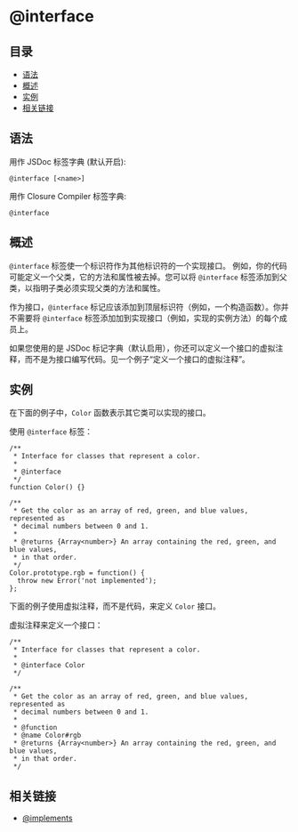 # @interface

## 目录

- [语法](#语法)
- [概述](#概述)
- [实例](#实例)
- [相关链接](#相关链接)

## 语法

用作 JSDoc 标签字典 (默认开启):

```
@interface [<name>]
```

用作 Closure Compiler 标签字典:

```
@interface
```

## 概述

`@interface` 标签使一个标识符作为其他标识符的一个实现接口。 例如，你的代码可能定义一个父类，它的方法和属性被去掉。您可以将 `@interface` 标签添加到父类，以指明子类必须实现父类的方法和属性。

作为接口，`@interface` 标记应该添加到顶层标识符（例如，一个构造函数）。你并不需要将 `@interface` 标签添加加到实现接口（例如，实现的实例方法）的每个成员上。

如果您使用的是 JSDoc 标记字典（默认启用），你还可以定义一个接口的虚拟注释，而不是为接口编写代码。见一个例子“定义一个接口的虚拟注释”。

## 实例

在下面的例子中，`Color` 函数表示其它类可以实现的接口。

使用 `@interface` 标签：

```
/**
 * Interface for classes that represent a color.
 *
 * @interface
 */
function Color() {}

/**
 * Get the color as an array of red, green, and blue values, represented as
 * decimal numbers between 0 and 1.
 *
 * @returns {Array<number>} An array containing the red, green, and blue values,
 * in that order.
 */
Color.prototype.rgb = function() {
  throw new Error('not implemented');
};
```

下面的例子使用虚拟注释，而不是代码，来定义 `Color` 接口。

虚拟注释来定义一个接口：

```
/**
 * Interface for classes that represent a color.
 *
 * @interface Color
 */

/**
 * Get the color as an array of red, green, and blue values, represented as
 * decimal numbers between 0 and 1.
 *
 * @function
 * @name Color#rgb
 * @returns {Array<number>} An array containing the red, green, and blue values,
 * in that order.
 */
```

## 相关链接

- [@implements](./tags-implements.md)

